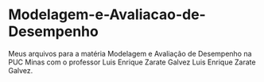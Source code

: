 # Modelagem-e-Avaliacao-de-Desempenho
Meus arquivos para a matéria Modelagem e Avaliação de Desempenho na PUC Minas com o professor Luis Enrique Zarate Galvez Luis Enrique Zarate Galvez.
